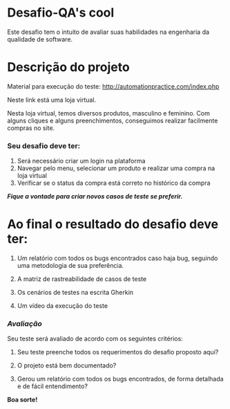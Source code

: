 # Desafio-QA's cool
Este desafio tem o intuito de avaliar suas habilidades na engenharia da qualidade de software.
# Descrição do projeto
Material para execução do teste: http://automationpractice.com/index.php

Neste link está uma loja virtual.

Nesta loja virtual, temos diversos produtos, masculino e feminino.
Com alguns cliques e alguns preenchimentos, conseguimos realizar facilmente compras no site.

###  Seu desafio deve ter: ###
1. Será necessário criar um login na plataforma
2. Navegar pelo menu, selecionar um produto e realizar uma compra na loja virtual
3. Verificar se o status da compra está correto no histórico da compra

***Fique a vontade para criar novos casos de teste se preferir.***

# Ao final o resultado do desafio deve ter:

1. Um relatório com todos os bugs encontrados caso haja bug, seguindo uma metodologia de sua preferência.

2. A matriz de rastreabilidade de casos de teste

3. Os cenários de testes na escrita Gherkin

4. Um vídeo da execução do teste

### ***Avaliação*** ###
Seu teste será avaliado de acordo com os seguintes critérios:

1. Seu teste preenche todos os requerimentos do desafio proposto aqui?

2. O projeto está bem documentado?

3. Gerou um relatório com todos os bugs encontrados, de forma detalhada e de fácil entendimento?

**Boa sorte!**

